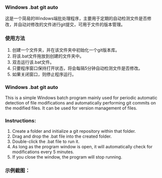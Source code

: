### Windows .bat git auto

这是一个简易的Windows端批处理程序，主要用于定期的自动检测文件是否修改，并自动对修改的文件进行git提交，可用于文件的版本管理。

### 使用方法

1. 创建一个文件夹，并在该文件夹中初始化一个git版本库。
2. 将该.bat文件拖放到创建的文件夹中。
3. 双击运行该.bat文件。
4. 只要程序窗口保持打开状态，将会每隔5分钟自动检测文件是否修改。
5. 如果关闭窗口，则停止程序运行。



### Windows .bat git auto

This is a simple Windows batch program mainly used for periodic automatic detection of file modifications and automatically performing git commits on the modified files. It can be used for version management of files.

###  Instructions:

1. Create a folder and initialize a git repository within that folder.
2. Drag and drop the .bat file into the created folder.
3. Double-click the .bat file to run it.
4. As long as the program window is open, it will automatically check for modifications every 5 minutes.
5. If you close the window, the program will stop running.

### 示例截图：

